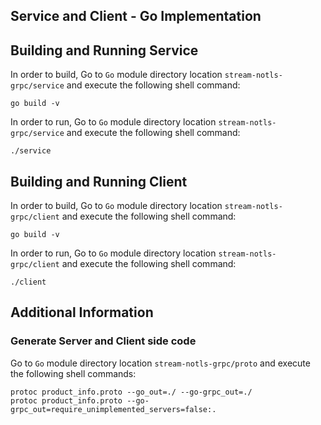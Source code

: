 ## Service and Client - Go Implementation

## Building and Running Service

In order to build, Go to ``Go`` module directory location `stream-notls-grpc/service` and execute the following
 shell command:
```
go build -v
```

In order to run, Go to ``Go`` module directory location `stream-notls-grpc/service` and execute the following
shell command:

```
./service
```

## Building and Running Client   

In order to build, Go to ``Go`` module directory location `stream-notls-grpc/client` and execute the following shell command:
```
go build -v 
```

In order to run, Go to ``Go`` module directory location `stream-notls-grpc/client` and execute the following shell command:

```
./client
```

## Additional Information

### Generate Server and Client side code   
Go to ``Go`` module directory location `stream-notls-grpc/proto` and execute the following shell commands:    
``` 
protoc product_info.proto --go_out=./ --go-grpc_out=./
protoc product_info.proto --go-grpc_out=require_unimplemented_servers=false:.
``` 
